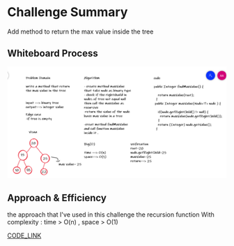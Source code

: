 # Challenge Summary

Add method to return the max value inside the tree

## Whiteboard Process

![image](../img/challenge16.PNG)

## Approach & Efficiency

the approach that I've used in this challenge the recursion function With complexity : time > O(n) , space > O(1)


[CODE_LINK](https://github.com/abrar189/data-structures-and-algorithms1/blob/tree-max/java/tree/app/src/main/java/tree/BinarySearchTree.java)